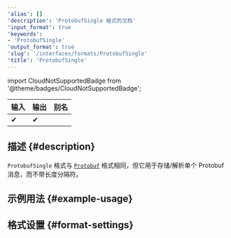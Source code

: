 ```yaml
---
'alias': []
'description': 'ProtobufSingle 格式的文档'
'input_format': true
'keywords':
- 'ProtobufSingle'
'output_format': true
'slug': '/interfaces/formats/ProtobufSingle'
'title': 'ProtobufSingle'
---
```


import CloudNotSupportedBadge from '@theme/badges/CloudNotSupportedBadge';

<CloudNotSupportedBadge/>

| 输入 | 输出 | 别名 |
|-------|--------|-------|
| ✔     | ✔      |       |

## 描述 {#description}

`ProtobufSingle` 格式与 [`Protobuf`](./Protobuf.md) 格式相同，但它用于存储/解析单个 Protobuf 消息，而不带长度分隔符。

## 示例用法 {#example-usage}

## 格式设置 {#format-settings}
